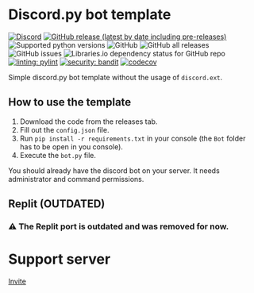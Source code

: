 # Discord.py bot template

[![Discord](https://discord.com/api/guilds/1041044933290770563/embed.png)](https://discord.gg/JVyyDukQqV)
[![GitHub release (latest by date including pre-releases)](https://img.shields.io/github/v/release/ElBe-Development/discord.py-bot-template?include_prereleases)](https://github.com/ElBe-Development/discord.py-bot-template/releases)
![Supported python versions](https://img.shields.io/badge/python-3.11-blue)
![GitHub](https://img.shields.io/github/license/ElBe-Development/discord.py-bot-template)
![GitHub all releases](https://img.shields.io/github/downloads/ElBe-Development/discord.py-bot-template/total)
![GitHub issues](https://img.shields.io/github/issues/ElBe-Development/discord.py-bot-template)
![Libraries.io dependency status for GitHub repo](https://img.shields.io/librariesio/github/ElBe-Development/discord.py-bot-template)
[![linting: pylint](https://img.shields.io/badge/linting-pylint-yellowgreen)](https://github.com/PyCQA/pylint)
[![security: bandit](https://img.shields.io/badge/security-bandit-yellow.svg)](https://github.com/PyCQA/bandit)
[![codecov](https://codecov.io/gh/ElBe-Development/discord.py-bot-template/branch/main/graph/badge.svg?token=TML4H1TCVK)](https://codecov.io/gh/ElBe-Development/discord.py-bot-template)

Simple discord.py bot template without the usage of `discord.ext`.

## How to use the template
1. Download the code from the releases tab.
2. Fill out the `config.json` file.
3. Run `pip install -r requirements.txt` in your console (the `Bot` folder has to be open in you console).
4. Execute the `bot.py` file.

You should already have the discord bot on your server. It needs administrator and command permissions.

## Replit (OUTDATED)
### :warning: The Replit port is outdated and was removed for now.

# Support server
[Invite](https://discord.gg/JVyyDukQqV)

